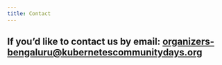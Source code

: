 ```yaml
---
title: Contact
---
```


## If you’d like to contact us by email: organizers-bengaluru@kubernetescommunitydays.org 
